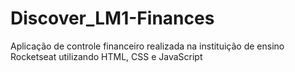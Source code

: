 # Discover_LM1-Finances
Aplicação de controle financeiro realizada na instituição de ensino Rocketseat utilizando HTML, CSS e JavaScript
